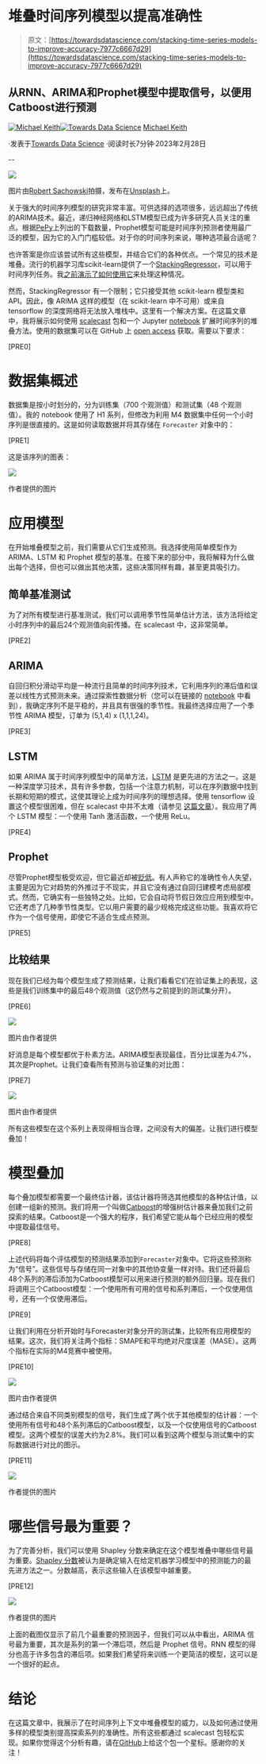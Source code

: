 # 堆叠时间序列模型以提高准确性

> 原文：[https://towardsdatascience.com/stacking-time-series-models-to-improve-accuracy-7977c6667d29](https://towardsdatascience.com/stacking-time-series-models-to-improve-accuracy-7977c6667d29)

## 从RNN、ARIMA和Prophet模型中提取信号，以便用Catboost进行预测

[](https://mikekeith52.medium.com/?source=post_page-----7977c6667d29--------------------------------)[![Michael Keith](../Images/4ebd39b25a1faae3586eb25ec83d3e91.png)](https://mikekeith52.medium.com/?source=post_page-----7977c6667d29--------------------------------)[](https://towardsdatascience.com/?source=post_page-----7977c6667d29--------------------------------)[![Towards Data Science](../Images/a6ff2676ffcc0c7aad8aaf1d79379785.png)](https://towardsdatascience.com/?source=post_page-----7977c6667d29--------------------------------) [Michael Keith](https://mikekeith52.medium.com/?source=post_page-----7977c6667d29--------------------------------)

·发表于[Towards Data Science](https://towardsdatascience.com/?source=post_page-----7977c6667d29--------------------------------) ·阅读时长7分钟·2023年2月28日

--

![](../Images/d4a54a6899fe0dff94fe8914297c3a54.png)

图片由[Robert Sachowski](https://unsplash.com/@rsachowski?utm_source=medium&utm_medium=referral)拍摄，发布在[Unsplash](https://unsplash.com/?utm_source=medium&utm_medium=referral)上。

关于强大的时间序列模型的研究非常丰富。可供选择的选项很多，远远超出了传统的ARIMA技术。最近，递归神经网络和LSTM模型已成为许多研究人员关注的重点。根据[PePy](https://pepy.tech/project/prophet)上列出的下载数量，Prophet模型可能是时间序列预测者使用最广泛的模型，因为它的入门门槛较低。对于你的时间序列来说，哪种选项最合适呢？

也许答案是你应该尝试所有这些模型，并结合它们的各种优点。一个常见的技术是堆叠。流行的机器学习库scikit-learn提供了一个[StackingRegressor](https://scikit-learn.org/stable/modules/generated/sklearn.ensemble.StackingRegressor.html)，可以用于时间序列任务。我[之前演示了如何使用它](https://medium.com/towards-data-science/expand-your-time-series-arsenal-with-these-models-10c807d37558)来处理这种情况。

然而，StackingRegressor 有一个限制；它只接受其他 scikit-learn 模型类和 API。因此，像 ARIMA 这样的模型（在 scikit-learn 中不可用）或来自 tensorflow 的深度网络将无法放入堆栈中。这里有一个解决方案。在这篇文章中，我将展示如何使用 [scalecast](https://github.com/mikekeith52/scalecast) 包和一个 Jupyter [notebook](https://scalecast-examples.readthedocs.io/en/latest/misc/stacking/custom_stacking.html) 扩展时间序列的堆叠方法。使用的数据集可以在 GitHub 上 [open access](https://github.com/Mcompetitions/M4-methods/issues/16) 获取。需要以下要求：

[PRE0]

# 数据集概述

数据集是按小时划分的，分为训练集（700 个观测值）和测试集（48 个观测值）。我的 notebook 使用了 H1 系列，但修改为利用 M4 数据集中任何一个小时序列是很直接的。这是如何读取数据并将其存储在 `Forecaster` 对象中的：

[PRE1]

这是该序列的图表：

![](../Images/f401c9799631034696a0527e7bcc829b.png)

作者提供的图片

# 应用模型

在开始堆叠模型之前，我们需要从它们生成预测。我选择使用简单模型作为 ARIMA、LSTM 和 Prophet 模型的基准。在接下来的部分中，我将解释为什么做出每个选择，但也可以做出其他决策，这些决策同样有趣，甚至更具吸引力。

## 简单基准测试

为了对所有模型进行基准测试，我们可以调用季节性简单估计方法，该方法将给定小时序列中的最后24个观测值向前传播。在 scalecast 中，这非常简单。

[PRE2]

## ARIMA

自回归积分滑动平均是一种流行且简单的时间序列技术，它利用序列的滞后值和误差以线性方式预测未来。通过探索性数据分析（您可以在链接的 [notebook](https://scalecast-examples.readthedocs.io/en/latest/misc/stacking/custom_stacking.html) 中看到），我确定序列不是平稳的，并且具有很强的季节性。我最终选择应用了一个季节性 ARIMA 模型，订单为 (5,1,4) x (1,1,1,24)。

[PRE3]

## LSTM

如果 ARIMA 属于时间序列模型中的简单方法，[LSTM](https://www.tensorflow.org/api_docs/python/tf/keras/layers/LSTM) 是更先进的方法之一。这是一种深度学习技术，具有许多参数，包括一个注意力机制，可以在序列数据中找到长期和短期的模式，这使其理论上成为时间序列的理想选择。使用 tensorflow 设置这个模型很困难，但在 scalecast 中并不太难（请参见 [这篇文章](https://medium.com/towards-data-science/exploring-the-lstm-neural-network-model-for-time-series-8b7685aa8cf)）。我应用了两个 LSTM 模型：一个使用 Tanh 激活函数，一个使用 ReLu。

[PRE4]

## Prophet

尽管Prophet模型极受欢迎，但它最近却被[贬低](https://www.microprediction.com/blog/prophet)。有人声称它的准确性令人失望，主要是因为它对趋势的外推过于不现实，并且它没有通过自回归建模考虑局部模式。然而，它确实有一些独特之处。比如，它会自动将节假日效应应用到模型中。它还考虑了几种季节性类型。它以用户需要的最少规格完成这些功能。我喜欢将它作为一个信号使用，即使它不适合生成点预测。

[PRE5]

## 比较结果

现在我们已经为每个模型生成了预测结果，让我们看看它们在验证集上的表现，这些是我们训练集中的最后48个观测值（这仍然与之前提到的测试集分开）。

[PRE6]

![](../Images/2a7e19fb3374c21513b3d8cde09abeee.png)

图片由作者提供

好消息是每个模型都优于朴素方法。ARIMA模型表现最佳，百分比误差为4.7%，其次是Prophet。让我们查看所有预测与验证集的对比图：

[PRE7]

![](../Images/16529891e70fd018f0bfc795c16964f9.png)

图片由作者提供

所有这些模型在这个系列上表现得相当合理，之间没有大的偏差。让我们进行模型叠加！

# 模型叠加

每个叠加模型都需要一个最终估计器，该估计器将筛选其他模型的各种估计值，以创建一组新的预测。我们将用一个叫做[Catboost](https://catboost.ai)的增强树估计器来叠加我们之前探索的结果。Catboost是一个强大的程序，我们希望它能从每个已经应用的模型中提取最佳信号。

[PRE8]

上述代码将每个评估模型的预测结果添加到`Forecaster`对象中。它将这些预测称为“信号”。这些信号与存储在同一对象中的其他协变量一样对待。我们还将最后48个系列的滞后添加为Catboost模型可以用来进行预测的额外回归量。现在我们将调用三个Catboost模型：一个使用所有可用的信号和系列滞后，一个仅使用信号，还有一个仅使用滞后。

[PRE9]

让我们利用在分析开始时与Forecaster对象分开的测试集，比较所有应用模型的结果。这次，我们将关注两个指标：SMAPE和平均绝对尺度误差（MASE）。这两个指标在实际的M4竞赛中被使用。

[PRE10]

![](../Images/c20085add01772635dd715cbd05d4e8d.png)

图片由作者提供

通过结合来自不同类别模型的信号，我们生成了两个优于其他模型的估计器：一个使用所有信号和48个系列滞后的Catboost模型，以及一个仅使用信号的Catboost模型。这两个模型的误差大约为2.8%。我们可以看到这两个模型与测试集中的实际数据进行对比的图示。

[PRE11]

![](../Images/26cf88caea4e6acf646451780e2bffd3.png)

作者提供的图片

# 哪些信号最为重要？

为了完善分析，我们可以使用 Shapley 分数来确定在这个模型堆叠中哪些信号最为重要。[Shapley 分数](https://christophm.github.io/interpretable-ml-book/shapley.html)被认为是确定输入在给定机器学习模型中的预测能力的最先进方法之一。分数越高，表示这些输入在该模型中越重要。

[PRE12]

![](../Images/70806022263aa125dea516fb8b33e938.png)

作者提供的图片

上面的截图仅显示了前几个最重要的预测因子，但我们可以从中看出，ARIMA 信号最为重要，其次是系列的第一个滞后项，然后是 Prophet 信号。RNN 模型的得分也高于许多包含的滞后项。如果我们希望将来训练一个更简洁的模型，这可以是一个很好的起点。

# 结论

在这篇文章中，我展示了在时间序列上下文中堆叠模型的威力，以及如何通过使用多样的模型类别提高探索系列的准确性。所有这些都通过 scalecast 包轻松实现。如果你觉得这个分析有趣，请在[GitHub](https://github.com/mikekeith52/scalecast)上给这个包一个星标。感谢你的关注！
